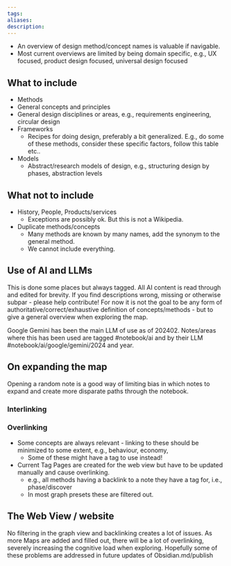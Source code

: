 ```yaml
---
tags: 
aliases: 
description:
---
```

- An overview of design method/concept names is valuable if navigable.
- Most current overviews are limited by being domain specific, e.g., UX focused, product design focused, universal design focused

## What to include 
- Methods
- General concepts and principles
- General design disciplines or areas, e.g., requirements engineering, circular design 
- Frameworks 
	- Recipes for doing design, preferably a bit generalized. E.g., do some of these methods, consider these specific factors, follow this table etc..
- Models
	- Abstract/research models of design, e.g., structuring design by phases, abstraction levels 

## What not to include
- History, People, Products/services
	- Exceptions are possibly ok. But this is not a Wikipedia. 
- Duplicate methods/concepts
	- Many methods are known by many names, add the synonym to the general method. 
	- We cannot include everything.

## Use of AI and LLMs
This is done some places but always tagged. All AI content is read through and edited for brevity. If you find descriptions wrong, missing or otherwise subpar - please help contribute!
For now it is not the goal to be any form of authoritative/correct/exhaustive definition of concepts/methods - but to give a general overview when exploring the map. 

Google Gemini has been the main LLM of use as of 202402. Notes/areas where this has been used are tagged  #notebook/ai and by their LLM #notebook/ai/google/gemini/2024  and year.

## On expanding the map
Opening a random note is a good way of limiting bias in which notes to expand and create more disparate paths through the notebook.
### Interlinking 

### Overlinking 
- Some concepts are always relevant - linking to these should be minimized to some extent, e.g., behaviour, economy, 
	- Some of these might have a tag to use instead! 
- Current Tag Pages are created for the web view but have to be updated manually and cause overlinking.
	- e.g., all methods having a backlink to a note they have a tag for, i.e., phase/discover
	- In most graph presets these are filtered out.

## The Web View / website
No filtering in the graph view and backlinking creates a lot of issues. As more Maps are added and filled out, there will be a lot of overlinking, severely increasing the cognitive load when exploring. Hopefully some of these problems are addressed in future updates of Obsidian.md/publish